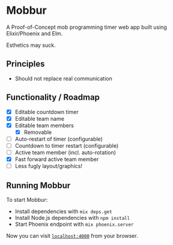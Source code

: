 # Mobbur

A Proof-of-Concept mob programming timer web app built using Elixir/Phoenix and Elm.

Esthetics may suck.

## Principles

- Should not replace real communication

## Functionality / Roadmap

- [x] Editable countdown timer
- [x] Editable team name
- [x] Editable team members
  - [x] Removable
- [ ] Auto-restart of timer (configurable)
- [ ] Countdown to timer restart (configurable)
- [ ] Active team member (incl. auto-rotation)
- [x] Fast forward active team member
- [ ] Less fugly layout/graphics!

## Running Mobbur

To start Mobbur:

  * Install dependencies with `mix deps.get`
  * Install Node.js dependencies with `npm install`
  * Start Phoenix endpoint with `mix phoenix.server`

Now you can visit [`localhost:4000`](http://localhost:4000) from your browser.
